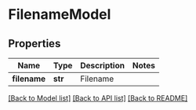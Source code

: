 # FilenameModel


## Properties
Name | Type | Description | Notes
------------ | ------------- | ------------- | -------------
**filename** | **str** | Filename | 

[[Back to Model list]](../README.md#documentation-for-models) [[Back to API list]](../README.md#documentation-for-api-endpoints) [[Back to README]](../README.md)



